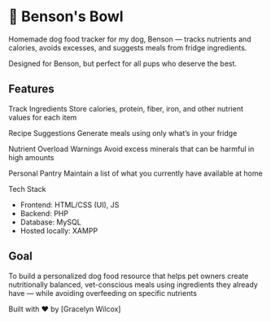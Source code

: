 # 🐾 Benson's Bowl
Homemade dog food tracker for my dog, Benson — tracks nutrients and calories, avoids excesses, and suggests meals from fridge ingredients.

Designed for Benson, but perfect for all pups who deserve the best. 

## Features
Track Ingredients
  Store calories, protein, fiber, iron, and other nutrient values for each item

Recipe Suggestions
  Generate meals using only what’s in your fridge

Nutrient Overload Warnings
  Avoid excess minerals that can be harmful in high amounts

Personal Pantry
  Maintain a list of what you currently have available at home

Tech Stack
  - Frontend: HTML/CSS (UI), JS
  - Backend: PHP
  - Database: MySQL
  - Hosted locally: XAMPP

## Goal
To build a personalized dog food resource that helps pet owners create nutritionally balanced, vet-conscious meals using ingredients they already have — while avoiding overfeeding on specific nutrients

Built with ❤️ by [Gracelyn Wilcox]
